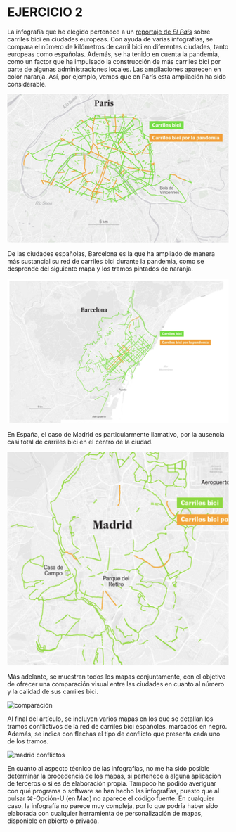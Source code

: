 # EJERCICIO 2
La infografía que he elegido pertenece a un [reportaje de _El País_](https://elpais.com/clima-y-medio-ambiente/2020-10-27/carriles-bici-la-respuesta-de-las-ciudades-ante-la-pandemia.html?prm=ep-app-cabecera) sobre carriles bici en ciudades europeas. Con ayuda de varias infografías, se compara el número de kilómetros de carril bici en diferentes ciudades, tanto europeas como españolas. Además, se ha tenido en cuenta la pandemia, como un factor que ha impulsado la construcción de más carriles bici por parte de algunas administraciones locales. Las ampliaciones aparecen en color naranja. Así, por ejemplo, vemos que en París esta ampliación ha sido considerable. 

![paris](paris.png) 

De las ciudades españolas, Barcelona es la que ha ampliado de manera más sustancial su red de carriles bici durante la pandemia, como se desprende del siguiente mapa y los tramos pintados de naranja.

![barcelona](barcelona.png)

En España, el caso de Madrid es particularmente llamativo, por la ausencia casi total de carriles bici en el centro de la ciudad.

![madrid](madrid.png) 

Más adelante, se muestran todos los mapas conjuntamente, con el objetivo de ofrecer una comparación visual entre las ciudades en cuanto al número y la calidad de sus carriles bici. 

![comparación](comparación.png)
 
Al final del artículo, se incluyen varios mapas en los que se detallan los tramos conflictivos de la red de carriles bici españoles, marcados en negro. Además, se indica con flechas el tipo de conflicto que presenta cada uno de los tramos. 

![madrid conflictos](madrid_conflictos)

En cuanto al aspecto técnico de las infografías, no me ha sido posible determinar la procedencia de los mapas, si pertenece a alguna aplicación de terceros o si es de elaboración propia. Tampoco he podido averiguar con qué programa o software se han hecho las infografías, puesto que al pulsar ⌘-Opción-U (en Mac) no aparece el código fuente. En cualquier caso, la infografía no parece muy compleja, por lo que podría haber sido elaborada con cualquier herramienta de personalización de mapas, disponible en abierto o privada.
      
